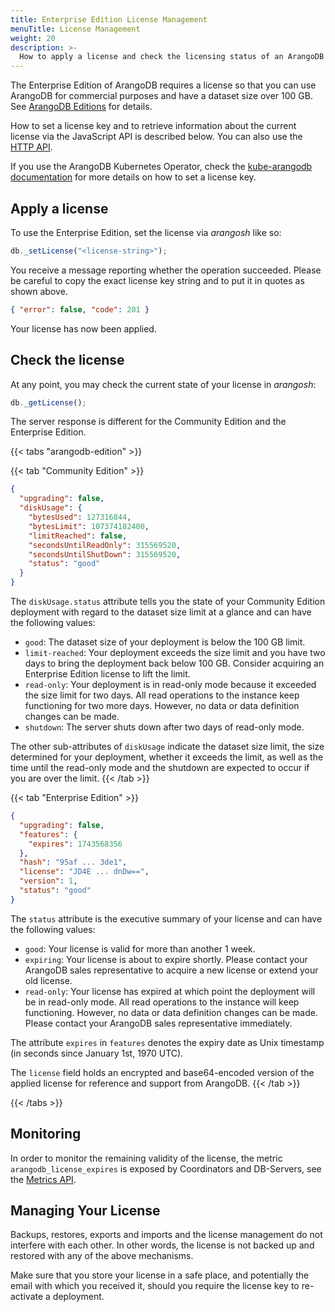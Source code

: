 ```yaml
---
title: Enterprise Edition License Management
menuTitle: License Management
weight: 20
description: >-
  How to apply a license and check the licensing status of an ArangoDB deployment
---
```

The Enterprise Edition of ArangoDB requires a license so that you can use
ArangoDB for commercial purposes and have a dataset size over 100 GB. See
[ArangoDB Editions](../../about-arangodb/features/_index.md#arangodb-editions)
for details.

How to set a license key and to retrieve information about the current license
via the JavaScript API is described below.
You can also use the [HTTP API](../../develop/http-api/administration.md#license).

If you use the ArangoDB Kubernetes Operator, check the
[kube-arangodb documentation](https://arangodb.github.io/kube-arangodb/docs/how-to/set_license.html)
for more details on how to set a license key.

## Apply a license

To use the Enterprise Edition, set the license via _arangosh_ like so:

```js
db._setLicense("<license-string>");
```

You receive a message reporting whether the operation succeeded.
Please be careful to copy the exact license key string and to put it in
quotes as shown above.

```json
{ "error": false, "code": 201 }
```

Your license has now been applied.

## Check the license

At any point, you may check the current state of your license in _arangosh_:

```js
db._getLicense();
```

The server response is different for the Community Edition and the
Enterprise Edition.

{{< tabs "arangodb-edition" >}}

{{< tab "Community Edition" >}}
```json
{
  "upgrading": false,
  "diskUsage": {
    "bytesUsed": 127316844,
    "bytesLimit": 107374182400,
    "limitReached": false,
    "secondsUntilReadOnly": 315569520,
    "secondsUntilShutDown": 315569520,
    "status": "good"
  }
}
```

The `diskUsage.status` attribute tells you the state of your Community Edition
deployment with regard to the dataset size limit at a glance and can have the
following values:

- `good`: The dataset size of your deployment is below the 100 GB limit.
- `limit-reached`: Your deployment exceeds the size limit and you have two days
  to bring the deployment back below 100 GB. Consider acquiring an
  Enterprise Edition license to lift the limit.
- `read-only`: Your deployment is in read-only mode because it exceeded the
  size limit for two days. All read operations to the instance keep functioning
  for two more days. However, no data or data definition changes can be made.
- `shutdown`: The server shuts down after two days of read-only mode.

The other sub-attributes of `diskUsage` indicate the dataset size limit, the
size determined for your deployment, whether it exceeds the limit, as well as
the time until the read-only mode and the shutdown are expected to occur if
you are over the limit.
{{< /tab >}}

{{< tab "Enterprise Edition" >}}
```json
{
  "upgrading": false,
  "features": {
    "expires": 1743568356
  },
  "hash": "95af ... 3de1",
  "license": "JD4E ... dnDw==",
  "version": 1,
  "status": "good"
}
```

The `status` attribute is the executive summary of your license and
can have the following values:

- `good`: Your license is valid for more than another 1 week.
- `expiring`: Your license is about to expire shortly. Please contact
  your ArangoDB sales representative to acquire a new license or
  extend your old license.
- `read-only`: Your license has expired at which
  point the deployment will be in read-only mode. All read operations to the
  instance will keep functioning. However, no data or data definition changes
  can be made. Please contact your ArangoDB sales representative immediately.

The attribute `expires` in `features` denotes the expiry date as Unix timestamp
(in seconds since January 1st, 1970 UTC).

The `license` field holds an encrypted and base64-encoded version of the
applied license for reference and support from ArangoDB.
{{< /tab >}}

{{< /tabs >}}

## Monitoring

In order to monitor the remaining validity of the license, the metric
`arangodb_license_expires` is exposed by Coordinators and DB-Servers, see the
[Metrics API](../../develop/http-api/monitoring/metrics.md).

## Managing Your License

Backups, restores, exports and imports and the license management do not
interfere with each other. In other words, the license is not backed up
and restored with any of the above mechanisms.

Make sure that you store your license in a safe place, and potentially the
email with which you received it, should you require the license key to
re-activate a deployment.
